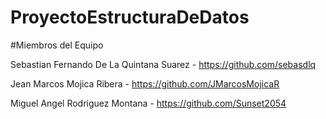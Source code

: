 # ProyectoEstructuraDeDatos

#Miembros del Equipo

Sebastian Fernando De La Quintana Suarez - https://github.com/sebasdlq

Jean Marcos Mojica Ribera - https://github.com/JMarcosMojicaR

Miguel Angel Rodriguez Montana - https://github.com/Sunset2054